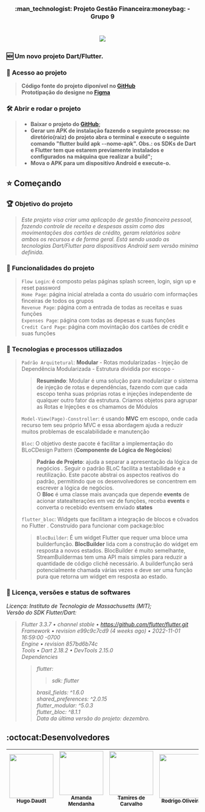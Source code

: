 <h1 align="center" style="font-size: 16px;"> :man_technologist:   Projeto Gestão Financeira:moneybag: - Grupo 9 <h1>

<p align="center"><img src="http://img.shields.io/static/v1?label=STATUS&message=EM%20DESENVOLVIMENTO&color=GREEN&style=for-the-badge"/></p>

### :new: Um novo projeto Dart/Flutter.
### 📁 Acesso ao projeto<br>
> **Código fonte do projeto diponível no [GitHub](https://github.com/proz-tecnologia/PIT02GP09)**<br>
> **Prototipação do designe no [Figma](https://www.figma.com/file/9KqM20u8dvdgHR7wi8nI4O/Projeto-Proz?node-id=20%3A408**<br>)**  

### 🛠️ Abrir e rodar o projeto<br>
> - **Baixar o projeto do [GitHub](https://github.com/proz-tecnologia/PIT02GP09);**<br>
> - **Gerar um APK de instalação fazendo o seguinte processo: no diretório(raiz) do projeto abra o terminal e execute o seguinte comando "flutter build apk --nome-apk". Obs.: os SDKs de Dart e Flutter tem que estarem previamente instalados e configurados na máquina que realizar a build";**<br>  
> - **Mova o APK para um dispositivo Android e execute-o.**<br>

## :star: Começando
### :trophy: Objetivo do projeto
> _Este projeto visa criar uma aplicação de gestão financeira pessoal, fazendo controle de receita e despesas assim como das movimentações dos cartões de crédito, geram relatórios sobre ambos os recursos e de forma geral. Está sendo usado as tecnologias Dart/Flutter para dispositivos Android sem versão miníma definida._<br>
### :hammer: Funcionalidades do projeto<br> 
> `Flow Login`: é composto pelas páginas splash screen, login, sign up e reset password<br> 
> `Home Page`: página inicial atrelada a conta do usuário com informações finceiras de todos os grupos<br> 
> `Revenue Page`: página com a entrada de todas as receitas e suas funções<br> 
> `Expenses Page`: página com todas as depesas e suas funções<br>
> `Credit Card Page`: página com movintação dos cartões de crédit e suas funções<br>
### :hammer: Tecnologias e processos utiliazados<br> 
> `Padrão Arquitetural`: **Modular** - Rotas modularizadas - Injeção de Dependência Modularizada - Estrutura dividida por escopo - <br>
> > **Resumindo**: Modular é uma solução para modularizar o sistema de injeção de rotas e dependências, fazendo com que cada escopo tenha suas próprias rotas e injeções independente de qualquer outro fator da estrutura. Criamos objetos para agrupar as Rotas e Injeções e os chamamos de Módulos <br>
> 
> `Model-View(Page)-Constroller`: é usando **MVC** em escopo, onde cada recurso tem seu próprio MVC e essa abordagem ajuda a reduzir muitos problemas de escalabilidade e manutenção <br>
>
> `Bloc`: O objetivo deste pacote é facilitar a implementação do BLoCDesign Pattern (**Componente de Lógica de Negócios**)<br>
> >**Padrão de Projeto**: ajuda a separar a apresentação da lógica de negócios . Seguir o padrão BLoC facilita a testabilidade e a reutilização. Este pacote abstrai os aspectos reativos do padrão, permitindo que os desenvolvedores se concentrem em escrever a lógica de negócios.<br> O **Bloc** é uma classe mais avançada que depende **events** de acionar statealterações em vez de funções, receba **events** e converta o recebido eventsem enviado **states**<br>
> 
> `flutter_bloc`: Widgets que facilitam a integração de blocos e côvados no Flutter . Construído para funcionar com package:bloc <br>
> > `BlocBuilder`: É um widget Flutter que requer uma bloce uma builderfunção. **BlocBuilder** lida com a construção do widget em resposta a novos estados. BlocBuilder é muito semelhante, StreamBuildermas tem uma API mais simples para reduzir a quantidade de código clichê necessário. A builderfunção será potencialmente chamada várias vezes e deve ser uma função pura que retorna um widget em resposta ao estado.
	
### :ticket: Licença, versões e status de softwares<br>	
_Licença: Instituto de Tecnologia de Massachusetts (MIT);_<br>
_Versão do SDK Flutter/Dart:_<br>
> _Flutter 3.3.7 • channel stable • https://github.com/flutter/flutter.git_ <br>
> _Framework • revision e99c9c7cd9 (4 weeks ago) • 2022-11-01 16:59:00 -0700_<br>
> _Engine • revision 857bd6b74c_<br>
> _Tools • Dart 2.18.2 • DevTools 2.15.0_<br>
> _Dependencies_<br>
> > _flutter:_<br>
> > >_sdk: flutter_<br>
> >
> >_brasil_fields: ^1.6.0_<br>
> >_shared_preferences: ^2.0.15_<br>
> >_flutter_modular: ^5.0.3_<br>
> >_flutter_bloc: ^8.1.1_<br>
> _Data da última versão do projeto: dezembro._<br>
	
## :octocat:Desenvolvedores

| [<img src="https://avatars.githubusercontent.com/u/70405742?v=4" width=115><br><sub>Hugo Daudt</sub>](https://github.com/HugoDaudt) |  [<img src="https://avatars.githubusercontent.com/u/112892707?v=4" width=115><br><sub>Amanda Mendanha</sub>](https://github.com/Amanda-Mendanha) |  [<img src="https://avatars.githubusercontent.com/u/113555317?v=4" width=115><br><sub>Tamires de Carvalho</sub>](https://github.com/TamiresDCarvalho) |  [<img src="https://avatars.githubusercontent.com/u/67833327?v=4" width=115><br><sub>Rodrigo Oliveira</sub>](https://github.com/rexoliveira) |
| :---: | :---: | :---: | :---: 
